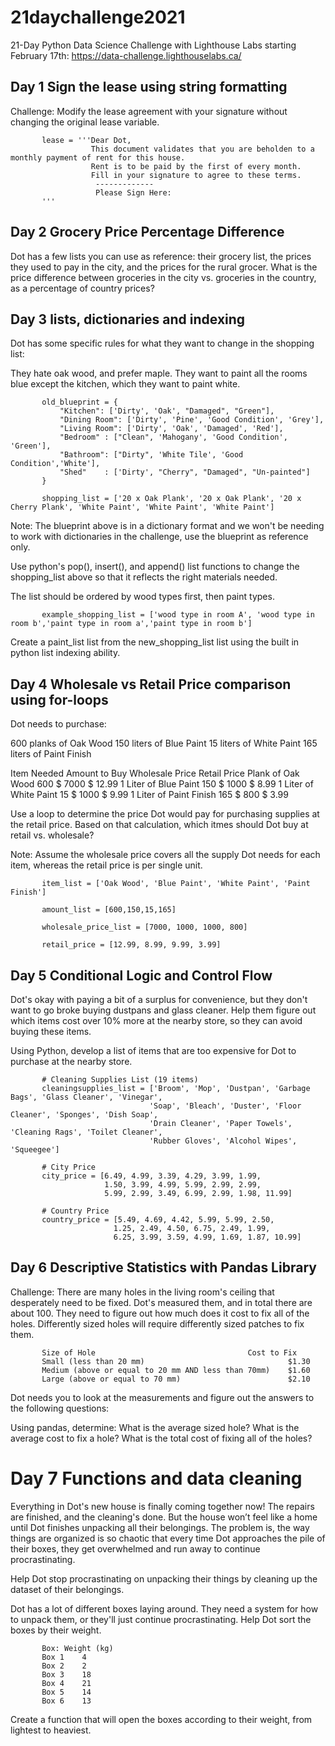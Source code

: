 # 21daychallenge2021
21-Day Python Data Science Challenge with Lighthouse Labs starting February 17th: https://data-challenge.lighthouselabs.ca/

## Day 1 Sign the lease using string formatting

Challenge: Modify the lease agreement with your signature without changing the original lease variable.

           lease = '''Dear Dot, 
                      This document validates that you are beholden to a monthly payment of rent for this house.
                      Rent is to be paid by the first of every month.
                      Fill in your signature to agree to these terms.  
                       -------------
                       Please Sign Here: 
           '''

## Day 2 Grocery Price Percentage Difference

Dot has a few lists you can use as reference: their grocery list, the prices they used to pay in the city, and the prices for the rural grocer. What is the price difference between groceries in the city vs. groceries in the country, as a percentage of country prices?

## Day 3 lists, dictionaries and indexing

Dot has some specific rules for what they want to change in the shopping list:

They hate oak wood, and prefer maple.
They want to paint all the rooms blue except the kitchen, which they want to paint white.

           old_blueprint = {
               "Kitchen": ['Dirty', 'Oak', "Damaged", "Green"],
               "Dining Room": ['Dirty', 'Pine', 'Good Condition', 'Grey'],
               "Living Room": ['Dirty', 'Oak', 'Damaged', 'Red'],
               "Bedroom" : ["Clean", 'Mahogany', 'Good Condition', 'Green'],
               "Bathroom": ["Dirty", 'White Tile', 'Good Condition','White'],
               "Shed"    : ['Dirty', "Cherry", "Damaged", "Un-painted"]
           }

           shopping_list = ['20 x Oak Plank', '20 x Oak Plank', '20 x Cherry Plank', 'White Paint', 'White Paint', 'White Paint']
Note: The blueprint above is in a dictionary format and we won't be needing to work with dictionaries in the challenge, use the blueprint as reference only.

Use python's pop(), insert(), and append() list functions to change the shopping_list above so that it reflects the right materials needed.

The list should be ordered by wood types first, then paint types.

           example_shopping_list = ['wood type in room A', 'wood type in room b','paint type in room a','paint type in room b']
Create a paint_list list from the new_shopping_list list using the built in python list indexing ability.

## Day 4 Wholesale vs Retail Price comparison using for-loops

Dot needs to purchase:

600 planks of Oak Wood
150 liters of Blue Paint
15 liters of White Paint
165 liters of Paint Finish


Item	Needed Amount to Buy	Wholesale Price	Retail Price
Plank of Oak Wood	600	$ 7000	$ 12.99
1 Liter of Blue Paint	150	$ 1000	$ 8.99
1 Liter of White Paint	15	$ 1000	$ 9.99
1 Liter of Paint Finish	165	$ 800	$ 3.99


Use a loop to determine the price Dot would pay for purchasing supplies at the retail price. Based on that calculation, which itmes should Dot buy at retail vs. wholesale?

Note: Assume the wholesale price covers all the supply Dot needs for each item, whereas the retail price is per single unit.

           item_list = ['Oak Wood', 'Blue Paint', 'White Paint', 'Paint Finish']

           amount_list = [600,150,15,165]

           wholesale_price_list = [7000, 1000, 1000, 800]

           retail_price = [12.99, 8.99, 9.99, 3.99]

## Day 5 Conditional Logic and Control Flow

Dot's okay with paying a bit of a surplus for convenience, but they don't want to go broke buying dustpans and glass cleaner. Help them figure out which items cost over 10% more at the nearby store, so they can avoid buying these items.

Using Python, develop a list of items that are too expensive for Dot to purchase at the nearby store.

           # Cleaning Supplies List (19 items)
           cleaningsupplies_list = ['Broom', 'Mop', 'Dustpan', 'Garbage Bags', 'Glass Cleaner', 'Vinegar',
                                   'Soap', 'Bleach', 'Duster', 'Floor Cleaner', 'Sponges', 'Dish Soap',
                                   'Drain Cleaner', 'Paper Towels', 'Cleaning Rags', 'Toilet Cleaner', 
                                   'Rubber Gloves', 'Alcohol Wipes', 'Squeegee']

           # City Price
           city_price = [6.49, 4.99, 3.39, 4.29, 3.99, 1.99, 
                         1.50, 3.99, 4.99, 5.99, 2.99, 2.99, 
                         5.99, 2.99, 3.49, 6.99, 2.99, 1.98, 11.99]

           # Country Price
           country_price = [5.49, 4.69, 4.42, 5.99, 5.99, 2.50,
                           1.25, 2.49, 4.50, 6.75, 2.49, 1.99, 
                           6.25, 3.99, 3.59, 4.99, 1.69, 1.87, 10.99]

## Day 6 Descriptive Statistics with Pandas Library

Challenge:
There are many holes in the living room's ceiling that desperately need to be fixed. Dot's measured them, and in total there are about 100. They need to figure out how much does it cost to fix all of the holes. Differently sized holes will require differently sized patches to fix them.

           Size of Hole	                                 Cost to Fix
           Small (less than 20 mm)	                              $1.30
           Medium (above or equal to 20 mm AND less than 70mm)    $1.60
           Large (above or equal to 70 mm)	                      $2.10
Dot needs you to look at the measurements and figure out the answers to the following questions:

Using pandas, determine:
What is the average sized hole?
What is the average cost to fix a hole?
What is the total cost of fixing all of the holes?

# Day 7 Functions and data cleaning

Everything in Dot's new house is finally coming together now! The repairs are finished, and the cleaning's done. But the house won’t feel like a home until Dot finishes unpacking all their belongings. The problem is, the way things are organized is so chaotic that every time Dot approaches the pile of their boxes, they get overwhelmed and run away to continue procrastinating.

Help Dot stop procrastinating on unpacking their things by cleaning up the dataset of their belongings.

Dot has a lot of different boxes laying around. They need a system for how to unpack them, or they'll just continue procrastinating. Help Dot sort the boxes by their weight.

           Box:	Weight (kg)
           Box 1	4
           Box 2	2
           Box 3	18
           Box 4	21
           Box 5	14
           Box 6	13

Create a function that will open the boxes according to their weight, from lightest to heaviest.
